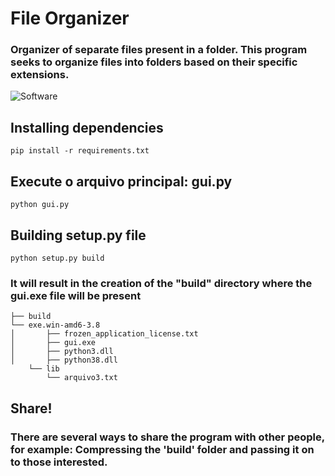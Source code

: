 # File Organizer

### Organizer of separate files present in a folder. This program seeks to organize files into folders based on their specific extensions.

![Software](caminho/para/imagem-gato.jpg)

## Installing dependencies
```properties
pip install -r requirements.txt
``` 

## Execute o arquivo principal: gui.py
```properties
python gui.py
``` 

## Building setup.py file
```properties
python setup.py build
``` 

### It will result in the creation of the "build" directory where the gui.exe file will be present

```
├── build
└── exe.win-amd6-3.8
│       ├── frozen_application_license.txt
│       ├── gui.exe
│       ├── python3.dll
│       ├── python38.dll
    └── lib
        └── arquivo3.txt
```

## Share!
### There are several ways to share the program with other people, for example: Compressing the 'build' folder and passing it on to those interested.
